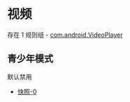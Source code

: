 # 视频

存在 1 规则组 - [com.android.VideoPlayer](/src/apps/com.android.VideoPlayer.ts)

## 青少年模式

默认禁用

- [快照-0](https://i.gkd.li/import/13849807)
